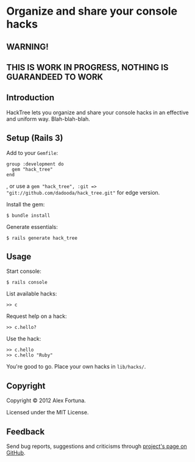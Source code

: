 
Organize and share your console hacks
=====================================

WARNING!
--------

THIS IS WORK IN PROGRESS, NOTHING IS GUARANDEED TO WORK
-------------------------------------------------------


Introduction
------------

HackTree lets you organize and share your console hacks in an effective and uniform way. Blah-blah-blah.


Setup (Rails 3)
---------------

Add to your `Gemfile`:

~~~
group :development do
  gem "hack_tree"
end
~~~

, or use a `gem "hack_tree", :git => "git://github.com/dadooda/hack_tree.git"` for edge version.

Install the gem:

~~~
$ bundle install
~~~

Generate essentials:

~~~
$ rails generate hack_tree
~~~


Usage
-----

Start console:

~~~
$ rails console
~~~

List available hacks:

~~~
>> c
~~~

Request help on a hack:

~~~
>> c.hello?
~~~

Use the hack:

~~~
>> c.hello
>> c.hello "Ruby"
~~~

You're good to go. Place your own hacks in `lib/hacks/`.


Copyright
---------

Copyright &copy; 2012 Alex Fortuna.

Licensed under the MIT License.


Feedback
--------

Send bug reports, suggestions and criticisms through [project's page on GitHub](http://github.com/dadooda/hack_tree).

